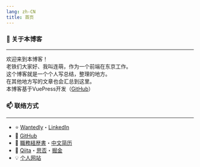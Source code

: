 ```yaml
---
lang: zh-CN
title: 首页
---
```

### 📒 关于本博客

---

欢迎来到本博客！  
老铁们大家好、我叫连萌，作为一个前端在东京工作。  
这个博客就是一个个人写总结，整理的地方。  
在其他地方写的文章也会汇总到这里。  
本博客基于VuePress开发（[GitHub](https://github.com/kensoz/blog)）



### 📫 联络方式

---

- ⭐ [Wantedly](https://www.wantedly.com/id/kensoz)・[LinkedIn](https://jp.linkedin.com/in/kensoz)
- 🌱 [GitHub](https://github.com/kensoz)
- 💼 [職務経歴書](https://github.com/kensoz/resume)・[中文简历](https://github.com/kensoz/resume/tree/master/zh-CN)
- 📡 [Qiita](https://qiita.com/kensoz)・[思否](https://segmentfault.com/u/kensoz/articles)・[掘金](https://juejin.cn/user/1029616691882653)
- 💡 [个人网站](http://renhou.starfree.jp/)

